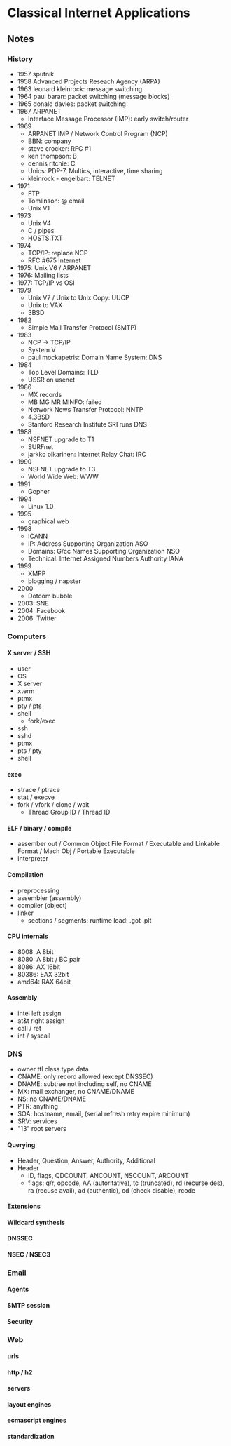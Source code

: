 # Classical Internet Applications

## Notes

### History

- 1957 sputnik
- 1958 Advanced Projects Reseach Agency (ARPA)
- 1963 leonard kleinrock: message switching
- 1964 paul baran: packet switching (message blocks)
- 1965 donald davies: packet switching
- 1967 ARPANET
  - Interface Message Processor (IMP): early switch/router
- 1969
  - ARPANET IMP / Network Control Program (NCP)
  - BBN: company
  - steve crocker: RFC #1
  - ken thompson: B
  - dennis ritchie: C
  - Unics: PDP-7, Multics, interactive, time sharing
  - kleinrock - engelbart: TELNET
- 1971
  - FTP
  - Tomlinson: @ email
  - Unix V1
- 1973
  - Unix V4
  - C / pipes
  - HOSTS.TXT
- 1974
  - TCP/IP: replace NCP
  - RFC #675 Internet
- 1975: Unix V6 / ARPANET
- 1976: Mailing lists
- 1977: TCP/IP vs OSI
- 1979
  - Unix V7 / Unix to Unix Copy: UUCP
  - Unix to VAX
  - 3BSD
- 1982
  - Simple Mail Transfer Protocol (SMTP)
- 1983
  - NCP -> TCP/IP
  - System V
  - paul mockapetris: Domain Name System: DNS
- 1984
  - Top Level Domains: TLD
  - USSR on usenet
- 1986
  - MX records
  - MB MG MR MINFO: failed
  - Network News Transfer Protocol: NNTP
  - 4.3BSD
  - Stanford Research Institute SRI runs DNS
- 1988
  - NSFNET upgrade to T1
  - SURFnet
  - jarkko oikarinen: Internet Relay Chat: IRC
- 1990
  - NSFNET upgrade to T3
  - World Wide Web: WWW
- 1991
  - Gopher
- 1994
  - Linux 1.0
- 1995
  - graphical web
- 1998
  - ICANN
  - IP: Address Supporting Organization ASO
  - Domains: G/cc Names Supporting Organization NSO
  - Technical: Internet Assigned Numbers Authority IANA
- 1999
  - XMPP
  - blogging / napster
- 2000
  - Dotcom bubble
- 2003: SNE
- 2004: Facebook
- 2006: Twitter

### Computers

#### X server / SSH

- user
- OS
- X server
- xterm
- ptmx
- pty / pts
- shell
  - fork/exec
- ssh
- sshd
- ptmx
- pts / pty
- shell

#### exec

- strace / ptrace
- stat / execve
- fork / vfork / clone / wait
  - Thread Group ID / Thread ID

#### ELF / binary / compile

- assember out / Common Object File Format / Executable and Linkable Format / Mach Obj / Portable Executable
- interpreter

#### Compilation

- preprocessing
- assembler (assembly)
- compiler (object)
- linker
  - sections / segments: runtime load: .got .plt

#### CPU internals

- 8008: A 8bit
- 8080: A 8bit / BC pair
- 8086: AX 16bit
- 80386: EAX 32bit
- amd64: RAX 64bit

#### Assembly

- intel left assign
- at&t right assign
- call / ret
- int / syscall

### DNS

- owner ttl class type data
- CNAME: only record allowed (except DNSSEC)
- DNAME: subtree not including self, no CNAME
- MX: mail exchanger, no CNAME/DNAME
- NS: no CNAME/DNAME
- PTR: anything
- SOA: hostname, email, (serial refresh retry expire minimum)
- SRV: services
- "13" root servers

#### Querying

- Header, Question, Answer, Authority, Additional
- Header
  - ID, flags, QDCOUNT, ANCOUNT, NSCOUNT, ARCOUNT
  - flags: q/r, opcode, AA (autoritative), tc (truncated), rd (recurse des), ra (recuse avail), ad (authentic), cd (check disable), rcode

#### Extensions

#### Wildcard synthesis

#### DNSSEC

#### NSEC / NSEC3

### Email

#### Agents

#### SMTP session

#### Security

### Web

#### urls

#### http / h2

#### servers

#### layout engines

#### ecmascript engines

#### standardization
